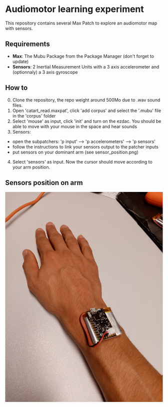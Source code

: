 # Audiomotor learning experiment

This repository contains several Max Patch to explore an audiomotor map with sensors.

## Requirements
- **Max**: The Mubu Package from the Package Manager (don't forget to update)
- **Sensors**: 2 Inertial Measurement Units with a 3 axis accelerometer and (optionnaly) a 3 axis gyroscope

## How to
0. Clone the repository, the repo weight around 500Mo due to .wav sound files.
1. Open 'catart_read.maxpat', click 'add corpus' and select the '.mubu' file in the 'corpus' folder
2. Select 'mouse' as input, click 'init' and turn on the ezdac. You should be able to move with your mouse in the space and hear sounds
3. Sensors:
  - open the subpatchers: 'p input' --> 'p accelerometers' --> 'p sensors'
  - follow the instructions to link your sensors output to the patcher inputs
  - put sensors on your dominant arm (see sensor_position.png)
4. Select 'sensors' as input. Now the cursor should move according to your arm position.

## Sensors position on arm
![alt text](./readme-assets/arm.jpg)

